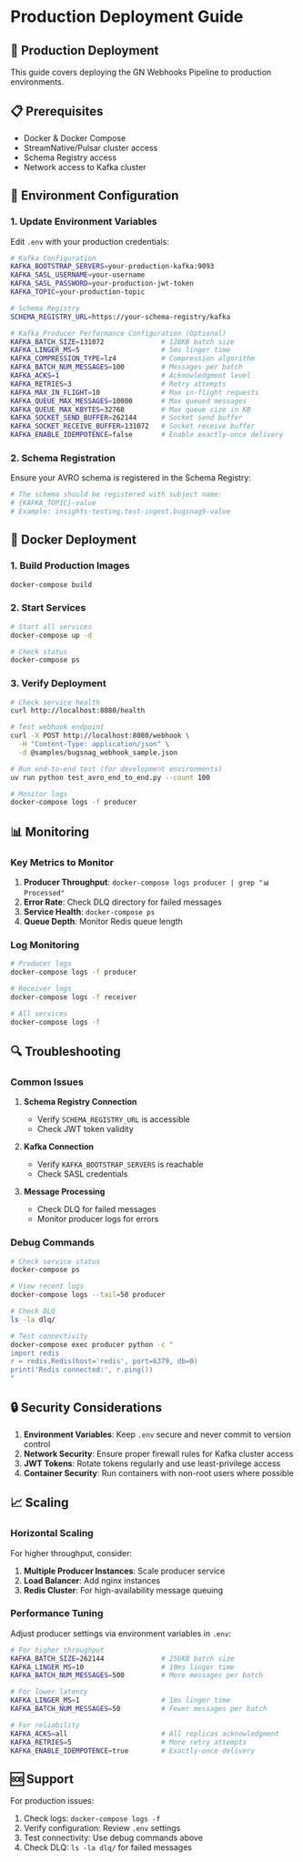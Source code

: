 # Production Deployment Guide

## 🚀 Production Deployment

This guide covers deploying the GN Webhooks Pipeline to production environments.

## 📋 Prerequisites

- Docker & Docker Compose
- StreamNative/Pulsar cluster access
- Schema Registry access
- Network access to Kafka cluster

## 🔧 Environment Configuration

### 1. Update Environment Variables

Edit `.env` with your production credentials:

```bash
# Kafka Configuration
KAFKA_BOOTSTRAP_SERVERS=your-production-kafka:9093
KAFKA_SASL_USERNAME=your-username
KAFKA_SASL_PASSWORD=your-production-jwt-token
KAFKA_TOPIC=your-production-topic

# Schema Registry
SCHEMA_REGISTRY_URL=https://your-schema-registry/kafka

# Kafka Producer Performance Configuration (Optional)
KAFKA_BATCH_SIZE=131072              # 128KB batch size
KAFKA_LINGER_MS=5                    # 5ms linger time
KAFKA_COMPRESSION_TYPE=lz4           # Compression algorithm
KAFKA_BATCH_NUM_MESSAGES=100         # Messages per batch
KAFKA_ACKS=1                         # Acknowledgment level
KAFKA_RETRIES=3                      # Retry attempts
KAFKA_MAX_IN_FLIGHT=10               # Max in-flight requests
KAFKA_QUEUE_MAX_MESSAGES=10000       # Max queued messages
KAFKA_QUEUE_MAX_KBYTES=32768         # Max queue size in KB
KAFKA_SOCKET_SEND_BUFFER=262144      # Socket send buffer
KAFKA_SOCKET_RECEIVE_BUFFER=131072   # Socket receive buffer
KAFKA_ENABLE_IDEMPOTENCE=false       # Enable exactly-once delivery
```

### 2. Schema Registration

Ensure your AVRO schema is registered in the Schema Registry:

```bash
# The schema should be registered with subject name:
# {KAFKA_TOPIC}-value
# Example: insights-testing.test-ingest.bugsnag9-value
```

## 🐳 Docker Deployment

### 1. Build Production Images

```bash
docker-compose build
```

### 2. Start Services

```bash
# Start all services
docker-compose up -d

# Check status
docker-compose ps
```

### 3. Verify Deployment

```bash
# Check service health
curl http://localhost:8080/health

# Test webhook endpoint
curl -X POST http://localhost:8080/webhook \
  -H "Content-Type: application/json" \
  -d @samples/bugsnag_webhook_sample.json

# Run end-to-end test (for development environments)
uv run python test_avro_end_to_end.py --count 100

# Monitor logs
docker-compose logs -f producer
```

## 📊 Monitoring

### Key Metrics to Monitor

1. **Producer Throughput**: `docker-compose logs producer | grep "📊 Processed"`
2. **Error Rate**: Check DLQ directory for failed messages
3. **Service Health**: `docker-compose ps`
4. **Queue Depth**: Monitor Redis queue length

### Log Monitoring

```bash
# Producer logs
docker-compose logs -f producer

# Receiver logs  
docker-compose logs -f receiver

# All services
docker-compose logs -f
```

## 🔍 Troubleshooting

### Common Issues

1. **Schema Registry Connection**
   - Verify `SCHEMA_REGISTRY_URL` is accessible
   - Check JWT token validity

2. **Kafka Connection**
   - Verify `KAFKA_BOOTSTRAP_SERVERS` is reachable
   - Check SASL credentials

3. **Message Processing**
   - Check DLQ for failed messages
   - Monitor producer logs for errors

### Debug Commands

```bash
# Check service status
docker-compose ps

# View recent logs
docker-compose logs --tail=50 producer

# Check DLQ
ls -la dlq/

# Test connectivity
docker-compose exec producer python -c "
import redis
r = redis.Redis(host='redis', port=6379, db=0)
print('Redis connected:', r.ping())
"
```

## 🔒 Security Considerations

1. **Environment Variables**: Keep `.env` secure and never commit to version control
2. **Network Security**: Ensure proper firewall rules for Kafka cluster access
3. **JWT Tokens**: Rotate tokens regularly and use least-privilege access
4. **Container Security**: Run containers with non-root users where possible

## 📈 Scaling

### Horizontal Scaling

For higher throughput, consider:

1. **Multiple Producer Instances**: Scale producer service
2. **Load Balancer**: Add nginx instances
3. **Redis Cluster**: For high-availability message queuing

### Performance Tuning

Adjust producer settings via environment variables in `.env`:

```bash
# For higher throughput
KAFKA_BATCH_SIZE=262144              # 256KB batch size
KAFKA_LINGER_MS=10                   # 10ms linger time
KAFKA_BATCH_NUM_MESSAGES=500         # More messages per batch

# For lower latency
KAFKA_LINGER_MS=1                    # 1ms linger time
KAFKA_BATCH_NUM_MESSAGES=50          # Fewer messages per batch

# For reliability
KAFKA_ACKS=all                       # All replicas acknowledgment
KAFKA_RETRIES=5                      # More retry attempts
KAFKA_ENABLE_IDEMPOTENCE=true        # Exactly-once delivery
```

## 🆘 Support

For production issues:

1. Check logs: `docker-compose logs -f`
2. Verify configuration: Review `.env` settings
3. Test connectivity: Use debug commands above
4. Check DLQ: `ls -la dlq/` for failed messages
